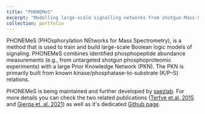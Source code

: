 ```yaml
---
title: "PHONEMeS"
excerpt: "Modelling large-scale signalling networks from shotgun Mass-Spectrometry<br/><img src='/images/phonemes.jpeg'>"
collection: portfolio
---
```


PHONEMeS (PHOsphorylation NEtworks for Mass Spectrometry), is a method that is used to train and build large-scale Boolean logic models of signaling. PHONEMeS combines identified phosphopeptide abundance measurements (e.g., from untargeted shotgun phosphoproteomic experiments) with a large Prior Knowledge Network (PKN). The PKN is primarily built from known kinase/phosphatase-to-substrate (K/P–S) relations. 

PHONEMeS is being maintained and further developed by [saezlab](https://github.com/saezlab). For more details you can check the two related publications ([Terfve et.al. 2015](https://www.nature.com/articles/ncomms9033) and [Gjerga et. al. 2021](https://pubs.acs.org/doi/full/10.1021/acs.jproteome.0c00958)) as well as it's dedicated [Github page](https://saezlab.github.io/PHONEMeS/).